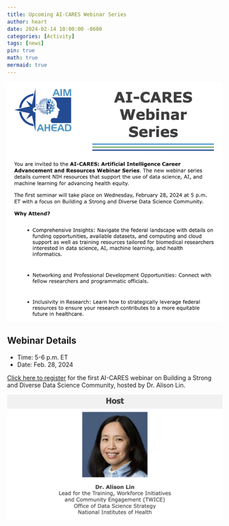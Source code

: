 ```yaml
---
title: Upcoming AI-CARES Webinar Series
author: heart
date: 2024-02-14 10:00:00 -0600
categories: [Activity]
tags: [news]
pin: true
math: true
mermaid: true
---
```


![announcement](/assets/img/activities/2402webinar.png)

## Webinar Details
+ Time: 5-6 p.m. ET
+ Date: Feb. 28, 2024

[Click here to register](https://signup.aim-ahead.net/event/p/B1C0134b07) for the first AI-CARES webinar on Building a Strong and Diverse Data Science Community, hosted by Dr. Alison Lin.

![host](/assets/img/activities/2402webinarhost.png)